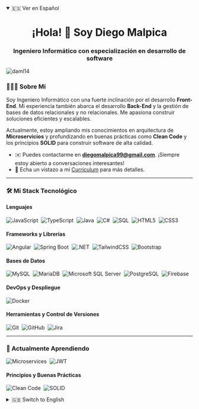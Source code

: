 <details open>
<summary>🇪🇸 Ver en Español</summary>

<h1 align="center">¡Hola! 👋 Soy Diego Malpica</h1>
<h3 align="center">Ingeniero Informático con especialización en desarrollo de software</h3>

<!-- Contador de visitas -->
<p align="left"> <img src="https://komarev.com/ghpvc/?username=daml14&label=Vistas%20del%20Perfil&color=0e75b6&style=flat" alt="daml14" /> </p>

### 👨🏻‍💻 Sobre Mí

<p>
  Soy Ingeniero Informático con una fuerte inclinación por el desarrollo <strong>Front-End</strong>. Mi experiencia también abarca el desarrollo <strong>Back-End</strong> y la gestión de bases de datos relacionales y no relacionales. Me apasiona construir soluciones eficientes y escalables.
</p>
<p>
  Actualmente, estoy ampliando mis conocimientos en arquitectura de <strong>Microservicios</strong> y profundizando en buenas prácticas como <strong>Clean Code</strong> y los principios <strong>SOLID</strong> para construir software de alta calidad.
</p>

- ✉️ Puedes contactarme en **diegomalpica99@gmail.com**. ¡Siempre estoy abierto a conversaciones interesantes!
- 📄 Echa un vistazo a mi [Currículum](https://docs.google.com/document/d/1BYOXX1NCHFJOVhQa-REZ8cWb21y_WwfvYSteqyJU17k/edit?usp=sharing) para más detalles.

---

### 🛠️ Mi Stack Tecnológico

#### Lenguajes
![JavaScript](https://img.shields.io/badge/javascript-%23323330.svg?style=for-the-badge&logo=javascript&logoColor=%23F7DF1E)&nbsp;
![TypeScript](https://img.shields.io/badge/typescript-%233178C6.svg?style=for-the-badge&logo=typescript&logoColor=white)&nbsp;
![Java](https://img.shields.io/badge/java-%23ED8B00.svg?style=for-the-badge&logo=openjdk&logoColor=white)&nbsp;
![C#](https://img.shields.io/badge/c%23-%23239120.svg?style=for-the-badge&logo=c-sharp&logoColor=white)&nbsp;
![SQL](https://img.shields.io/badge/sql-%23005C84.svg?style=for-the-badge&logo=sql&logoColor=white)&nbsp;
![HTML5](https://img.shields.io/badge/html5-%23E34F26.svg?style=for-the-badge&logo=html5&logoColor=white)&nbsp;
![CSS3](https://img.shields.io/badge/css3-%231572B6.svg?style=for-the-badge&logo=css3&logoColor=white)&nbsp;

#### Frameworks y Librerías
![Angular](https://img.shields.io/badge/angular-%23DD0031.svg?style=for-the-badge&logo=angular&logoColor=white)&nbsp;
![Spring Boot](https://img.shields.io/badge/Spring%20Boot-6DB33F?style=for-the-badge&logo=spring-boot&logoColor=white)&nbsp;
![.NET](https://img.shields.io/badge/.NET-512BD4?style=for-the-badge&logo=dotnet&logoColor=white)&nbsp;
![TailwindCSS](https://img.shields.io/badge/tailwindcss-%2338B2AC.svg?style=for-the-badge&logo=tailwind-css&logoColor=white)&nbsp;
![Bootstrap](https://img.shields.io/badge/bootstrap-%237952B3.svg?style=for-the-badge&logo=bootstrap&logoColor=white)&nbsp;

#### Bases de Datos
![MySQL](https://img.shields.io/badge/mysql-%234479A1.svg?style=for-the-badge&logo=mysql&logoColor=white)&nbsp;
![MariaDB](https://img.shields.io/badge/MariaDB-003545?style=for-the-badge&logo=mariadb&logoColor=white)&nbsp;
![Microsoft SQL Server](https://img.shields.io/badge/Microsoft%20SQL%20Server-CC2927?style=for-the-badge&logo=microsoft%20sql%20server&logoColor=white)&nbsp;
![PostgreSQL](https://img.shields.io/badge/postgres-%23316192.svg?style=for-the-badge&logo=postgresql&logoColor=white)&nbsp;
![Firebase](https://img.shields.io/badge/firebase-%23FFCA28.svg?style=for-the-badge&logo=firebase&logoColor=black)&nbsp;

#### DevOps y Despliegue
![Docker](https://img.shields.io/badge/docker-%232496ED.svg?style=for-the-badge&logo=docker&logoColor=white)&nbsp;

#### Herramientas y Control de Versiones
![Git](https://img.shields.io/badge/git-%23F05033.svg?style=for-the-badge&logo=git&logoColor=white)&nbsp;
![GitHub](https://img.shields.io/badge/github-%23181717.svg?style=for-the-badge&logo=github&logoColor=white)&nbsp;
![Jira](https://img.shields.io/badge/jira-%230A0FFF.svg?style=for-the-badge&logo=jira&logoColor=white)&nbsp;

---

### 🌱 Actualmente Aprendiendo

![Microservices](https://img.shields.io/badge/Microservicios-black?style=for-the-badge&logo=terraform)&nbsp;
![JWT](https://img.shields.io/badge/JSON%20Web%20Tokens-000000?style=for-the-badge&logo=jsonwebtokens&logoColor=white)&nbsp;

#### Principios y Buenas Prácticas
![Clean Code](https://img.shields.io/badge/Clean_Code-grey?style=for-the-badge)&nbsp;
![SOLID](https://img.shields.io/badge/SOLID-grey?style=for-the-badge)&nbsp;

</details>

<details>
<summary>🇬🇧 Switch to English</summary>

<h1 align="center">Hi there! 👋 I'm Diego Malpica</h1>
<h3 align="center">Software Engineer specializing in software development</h3>

<!-- Profile Views Counter -->
<p align="left"> <img src="https://komarev.com/ghpvc/?username=daml14&label=Profile%20Views&color=0e75b6&style=flat" alt="daml14" /> </p>

### 👨🏻‍💻 About Me

<p>
  I'm a Software Engineer with a strong inclination for <strong>Front-End</strong> development. My experience also covers <strong>Back-End</strong> development and managing both relational and non-relational databases. I am passionate about building efficient and scalable solutions.
</p>
<p>
  Currently, I am expanding my knowledge in <strong>Microservices</strong> architecture and delving deeper into best practices like <strong>Clean Code</strong> and <strong>SOLID</strong> principles to build high-quality software.
</p>

- ✉️ You can reach me at **diegomalpica99@gmail.com**. I'm always open to interesting conversations!
- 📄 Take a look at my [Resume](https://docs.google.com/document/d/1BYOXX1NCHFJOVhQa-REZ8cWb21y_WwfvYSteqyJU17k/edit?usp=sharing) for more details.

---

### 🛠️ My Tech Stack

#### Languages
![JavaScript](https://img.shields.io/badge/javascript-%23323330.svg?style=for-the-badge&logo=javascript&logoColor=%23F7DF1E)&nbsp;
![TypeScript](https://img.shields.io/badge/typescript-%233178C6.svg?style=for-the-badge&logo=typescript&logoColor=white)&nbsp;
![Java](https://img.shields.io/badge/java-%23ED8B00.svg?style=for-the-badge&logo=openjdk&logoColor=white)&nbsp;
![C#](https://img.shields.io/badge/c%23-%23239120.svg?style=for-the-badge&logo=c-sharp&logoColor=white)&nbsp;
![SQL](https://img.shields.io/badge/sql-%23005C84.svg?style=for-the-badge&logo=sql&logoColor=white)&nbsp;
![HTML5](https://img.shields.io/badge/html5-%23E34F26.svg?style=for-the-badge&logo=html5&logoColor=white)&nbsp;
![CSS3](https://img.shields.io/badge/css3-%231572B6.svg?style=for-the-badge&logo=css3&logoColor=white)&nbsp;

#### Frameworks & Libraries
![Angular](https://img.shields.io/badge/angular-%23DD0031.svg?style=for-the-badge&logo=angular&logoColor=white)&nbsp;
![Spring Boot](https://img.shields.io/badge/Spring%20Boot-6DB33F?style=for-the-badge&logo=spring-boot&logoColor=white)&nbsp;
![.NET](https://img.shields.io/badge/.NET-512BD4?style=for-the-badge&logo=dotnet&logoColor=white)&nbsp;
![TailwindCSS](https://img.shields.io/badge/tailwindcss-%2338B2AC.svg?style=for-the-badge&logo=tailwind-css&logoColor=white)&nbsp;
![Bootstrap](https://img.shields.io/badge/bootstrap-%237952B3.svg?style=for-the-badge&logo=bootstrap&logoColor=white)&nbsp;

#### Databases
![MySQL](https://img.shields.io/badge/mysql-%234479A1.svg?style=for-the-badge&logo=mysql&logoColor=white)&nbsp;
![MariaDB](https://img.shields.io/badge/MariaDB-003545?style=for-the-badge&logo=mariadb&logoColor=white)&nbsp;
![Microsoft SQL Server](https://img.shields.io/badge/Microsoft%20SQL%20Server-CC2927?style=for-the-badge&logo=microsoft%20sql%20server&logoColor=white)&nbsp;
![PostgreSQL](https://img.shields.io/badge/postgres-%23316192.svg?style=for-the-badge&logo=postgresql&logoColor=white)&nbsp;
![Firebase](https://img.shields.io/badge/firebase-%23FFCA28.svg?style=for-the-badge&logo=firebase&logoColor=black)&nbsp;

#### DevOps & Deployment
![Docker](https://img.shields.io/badge/docker-%232496ED.svg?style=for-the-badge&logo=docker&logoColor=white)&nbsp;

#### Tools & Version Control
![Git](https://img.shields.io/badge/git-%23F05033.svg?style=for-the-badge&logo=git&logoColor=white)&nbsp;
![GitHub](https://img.shields.io/badge/github-%23181717.svg?style=for-the-badge&logo=github&logoColor=white)&nbsp;
![Jira](https://img.shields.io/badge/jira-%230A0FFF.svg?style=for-the-badge&logo=jira&logoColor=white)&nbsp;

---

### 🌱 Currently Learning

![Microservices](https://img.shields.io/badge/Microservices-black?style=for-the-badge&logo=terraform)&nbsp;
![JWT](https://img.shields.io/badge/JSON%20Web%20Tokens-000000?style=for-the-badge&logo=jsonwebtokens&logoColor=white)&nbsp;

#### Principles & Best Practices
![Clean Code](https://img.shields.io/badge/Clean_Code-grey?style=for-the-badge)&nbsp;
![SOLID](https://img.shields.io/badge/SOLID-grey?style=for-the-badge)&nbsp;

</details>
